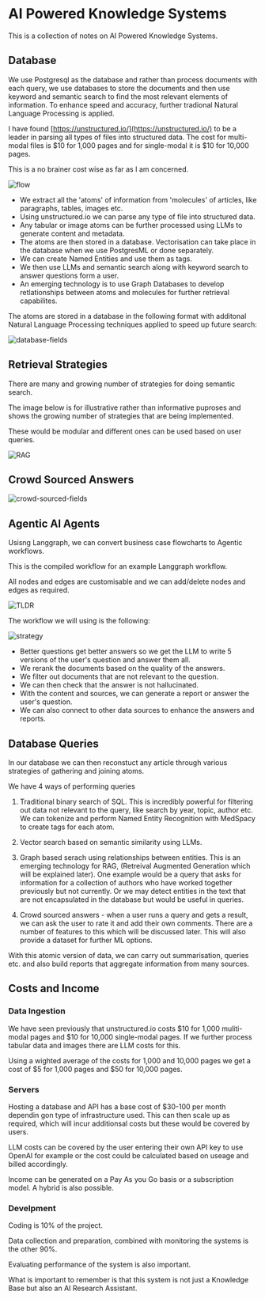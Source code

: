 # AI Powered Knowledge Systems 

This is a collection of notes on AI Powered Knowledge Systems.

## Database

We use Postgresql as the database and rather than process documents with each query, we use databases to store the documents and then use keyword and semantic search to find the most relevant elements of information. To enhance speed and accuracy, further tradional Natural Language Processing is applied.

I have found [https://unstructured.io/](https://unstructured.io/) to be a leader in parsing all types of files into structured data. The cost for multi-modal files is $10 for 1,000 pages and for single-modal it is $10 for 10,000 pages.

This is a no brainer cost wise as far as I am concerned.

![flow](./images/agents/unstructured-processing.png)

- We extract all the 'atoms' of information from 'molecules' of articles, like paragraphs, tables, images etc.
- Using unstructured.io we can parse any type of file into structured data.
- Any tabular or image atoms can be further processed using LLMs to generate content and metadata.
- The atoms are then stored in a database. Vectorisation can take place in the database when we use PostgresML or done separately.
- We can create Named Entities and use them as tags.
- We then use LLMs and semantic search along with keyword search to answer questions form a user.
- An emerging technology is to use Graph Databases to develop retlationships between atoms and molecules for further retrieval capabilites.

The atoms are stored in a database in the following format with additonal Natural Language Processing techniques applied to speed up future search:

![database-fields](./images/rag/database_fields.png)

## Retrieval Strategies

There are many and growing number of strategies for doing semantic search.

The image below is for illustrative rather than informative puproses and shows the growing number of strategies that are being implemented. 

These would be modular and different ones can be used based on user queries.

![RAG](./images/rag/current-rag-architecture.png)

## Crowd Sourced Answers

![crowd-sourced-fields](./images/rag/crowd-sourced-answers.png)

## Agentic AI Agents

Usisng Langgraph, we can convert business case flowcharts to Agentic workflows.

This is the compiled workflow for an example Langgraph workflow.

All nodes and edges are customisable and we can add/delete nodes and edges as required.

![TLDR](./images/agents/langchain-academy-researcher-PLUS.png)

The workflow we will using is the following:

![strategy](./images/rag/flowchart.png)

 - Better questions get better answers so we get the LLM to write 5 versions of the user's question and answer them all.
 - We rerank the documents based on the quality of the answers.
 - We filter out documents that are not relevant to the question.
 - We can then check that the answer is not hallucinated.
 - With the content and sources, we can generate a report or answer the user's question.
 - We can also connect to other data sources to enhance the answers and reports.

## Database Queries

In our database we can then reconstuct any article through various strategies of gathering and joining atoms.

We have 4 ways of performing queries

1. Traditional binary search of SQL. This is incredibly powerful for filtering out data not relevant to the query, like search by year, topic, author etc. We can tokenize and perform Named Entity Recognition with MedSpacy to create tags for each atom.

2. Vector search based on semantic similarity using LLMs.

3. Graph based serach using relationships between entities. This is an emerging technology for RAG, (Retreival Augmented Generation which will be explained later). One example would be a query that asks for information for a collection of authors who have worked together  previously but not currently. Or we may detect entities in the text that are not encapsulated in the database but would be useful in queries.

4. Crowd sourced answers - when a user runs a query and gets a result, we can ask the user to rate it and add their own comments. There are a number of features to this which will be discussed later. This will also provide a dataset for further ML options.

With this atomic version of data, we can carry out summarisation, queries etc. and also build reports that aggregate information from many sources.

## Costs and Income

### Data Ingestion

We have seen previously that unstructured.io costs $10 for 1,000 muliti-modal pages and $10 for 10,000 single-modal pages. If we further process tabular data and images there are LLM costs for this.

Using a wighted average of the costs for 1,000 and 10,000 pages we get a cost of $5 for 1,000 pages and $50 for 10,000 pages.

### Servers

Hosting a database and API has a base cost of $30-100 per month dependin gon type of infrastructure used. This can then scale up as required, which will incur additionsal costs but these would be covered by users.

LLM costs can be covered by the user entering their own API key to use OpenAI for example or the cost could be calculated based on useage and billed accordingly.

Income can be generated on a Pay As you Go basis or a subscription model. A hybrid is also possible.

### Develpment

Coding is 10% of the project.

Data collection and preparation, combined with monitoring the systems is the other 90%.

Evaluating performance of the system is also important.

What is important to remember is that this system is not just a Knowledge Base but also an AI Research Assistant.

